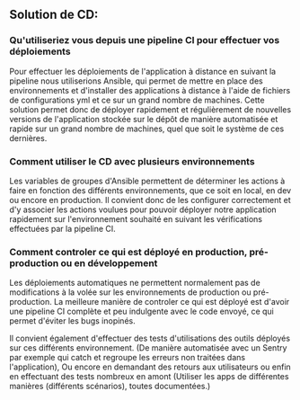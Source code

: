 ## Solution de CD:

### Qu'utiliseriez vous depuis une pipeline CI pour effectuer vos déploiements

Pour effectuer les déploiements de l'application à distance en suivant la pipeline nous utiliserions Ansible, qui permet de mettre en place des environnements et d'installer des applications à distance à l'aide de fichiers de configurations yml et ce sur un grand nombre de machines. Cette solution permet donc de déployer rapidement et régulièrement de nouvelles versions de l'application stockée sur le dépôt de manière automatisée et rapide sur un grand nombre de machines, quel que soit le système de ces dernières.

### Comment utiliser le CD avec plusieurs environnements

Les variables de groupes d'Ansible permettent de déterminer les actions à faire en fonction des différents environnements, que ce soit en local, en dev ou encore en production. Il convient donc de les configurer correctement et d'y associer les actions voulues pour pouvoir déployer notre application rapidement sur l'environnement souhaité en suivant les vérifications effectuées par la pipeline CI.

### Comment controler ce qui est déployé en production, pré-production ou en développement

Les déploiements automatiques ne permettent normalement pas de modifications à la volée sur les environnements de production ou pré-production. La meilleure manière de controler ce qui est déployé est d'avoir une pipeline CI complète et peu indulgente avec le code envoyé, ce qui permet d'éviter les bugs inopinés.

Il convient également d'effectuer des tests d'utilisations des outils déployés sur ces différents environnement. (De manière automatisée avec un Sentry par exemple qui catch et regroupe les erreurs non traitées dans l'application), Ou encore en demandant des retours aux utilisateurs ou enfin en effectuant des tests nombreux en amont (Utiliser les apps de différentes manières (différents scénarios), toutes documentées.)